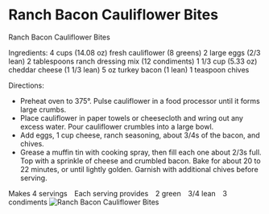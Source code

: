 # Ranch Bacon Cauliflower Bites⠀

Ranch Bacon Cauliflower Bites⠀

Ingredients:
4 cups (14.08 oz) fresh cauliflower (8 greens)
2 large eggs (2/3 lean)
2 tablespoons ranch dressing mix (12 condiments)
1 1/3 cup (5.33 oz) cheddar cheese (1 1/3 lean)
5 oz turkey bacon (1 lean)
1 teaspoon chives⠀

Directions:
* Preheat oven to 375°. Pulse cauliflower in a food processor until it forms large crumbs.
* Place cauliflower in paper towels or cheesecloth and wring out any excess water. Pour cauliflower crumbles into a large bowl.
* Add eggs, 1 cup cheese, ranch seasoning, about 3/4s of the bacon, and chives.
* Grease a muffin tin with cooking spray, then fill each one about 2/3s full. Top with a sprinkle of cheese and crumbled bacon. Bake for about 20 to 22 minutes, or until lightly golden. Garnish with additional chives before serving.

Makes 4 servings⠀
Each serving provides⠀
2 green⠀
3/4 lean⠀
3 condiments
![Ranch Bacon Cauliflower Bites⠀](/images/Ranch%20Bacon%20Cauliflower%20Bites⠀.png)

